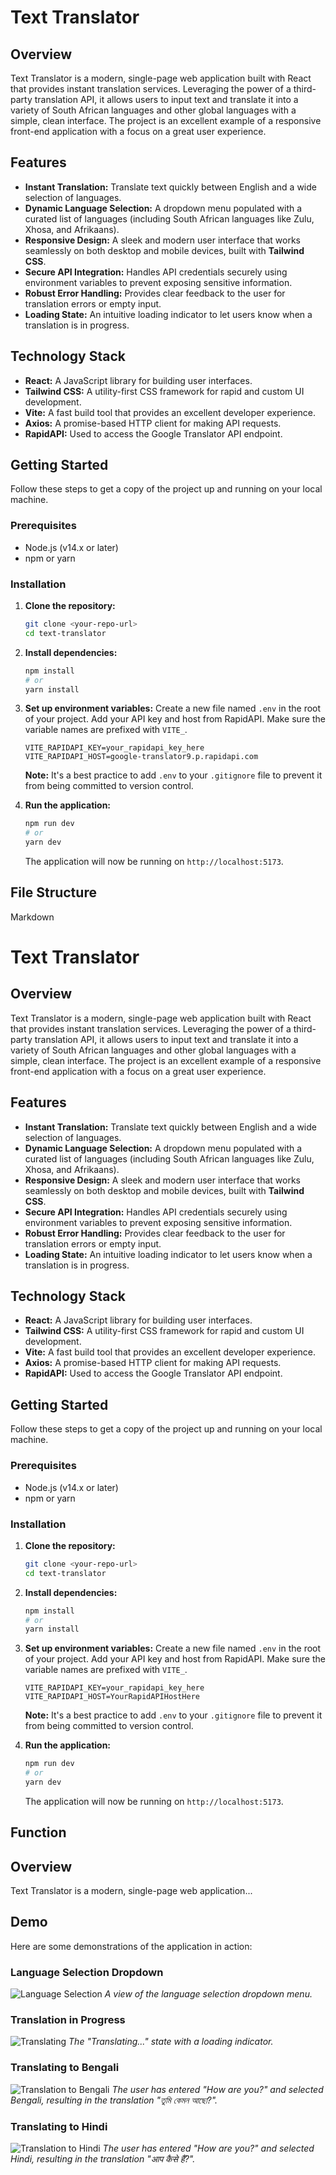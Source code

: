 # Text Translator

## Overview

Text Translator is a modern, single-page web application built with React that provides instant translation services. Leveraging the power of a third-party translation API, it allows users to input text and translate it into a variety of South African languages and other global languages with a simple, clean interface. The project is an excellent example of a responsive front-end application with a focus on a great user experience.

## Features

- **Instant Translation:** Translate text quickly between English and a wide selection of languages.
- **Dynamic Language Selection:** A dropdown menu populated with a curated list of languages (including South African languages like Zulu, Xhosa, and Afrikaans).
- **Responsive Design:** A sleek and modern user interface that works seamlessly on both desktop and mobile devices, built with **Tailwind CSS**.
- **Secure API Integration:** Handles API credentials securely using environment variables to prevent exposing sensitive information.
- **Robust Error Handling:** Provides clear feedback to the user for translation errors or empty input.
- **Loading State:** An intuitive loading indicator to let users know when a translation is in progress.

## Technology Stack

- **React:** A JavaScript library for building user interfaces.
- **Tailwind CSS:** A utility-first CSS framework for rapid and custom UI development.
- **Vite:** A fast build tool that provides an excellent developer experience.
- **Axios:** A promise-based HTTP client for making API requests.
- **RapidAPI:** Used to access the Google Translator API endpoint.

## Getting Started

Follow these steps to get a copy of the project up and running on your local machine.

### Prerequisites

- Node.js (v14.x or later)
- npm or yarn

### Installation

1.  **Clone the repository:**
    ```bash
    git clone <your-repo-url>
    cd text-translator
    ```

2.  **Install dependencies:**
    ```bash
    npm install
    # or
    yarn install
    ```

3.  **Set up environment variables:**
    Create a new file named `.env` in the root of your project.
    Add your API key and host from RapidAPI. Make sure the variable names are prefixed with `VITE_`.
    
    ```env
    VITE_RAPIDAPI_KEY=your_rapidapi_key_here
    VITE_RAPIDAPI_HOST=google-translator9.p.rapidapi.com
    ```
    
    **Note:** It's a best practice to add `.env` to your `.gitignore` file to prevent it from being committed to version control.

4.  **Run the application:**
    ```bash
    npm run dev
    # or
    yarn dev
    ```
    
    The application will now be running on `http://localhost:5173`.

## File Structure

Markdown

# Text Translator

## Overview

Text Translator is a modern, single-page web application built with React that provides instant translation services. Leveraging the power of a third-party translation API, it allows users to input text and translate it into a variety of South African languages and other global languages with a simple, clean interface. The project is an excellent example of a responsive front-end application with a focus on a great user experience.

## Features

- **Instant Translation:** Translate text quickly between English and a wide selection of languages.
- **Dynamic Language Selection:** A dropdown menu populated with a curated list of languages (including South African languages like Zulu, Xhosa, and Afrikaans).
- **Responsive Design:** A sleek and modern user interface that works seamlessly on both desktop and mobile devices, built with **Tailwind CSS**.
- **Secure API Integration:** Handles API credentials securely using environment variables to prevent exposing sensitive information.
- **Robust Error Handling:** Provides clear feedback to the user for translation errors or empty input.
- **Loading State:** An intuitive loading indicator to let users know when a translation is in progress.

## Technology Stack

- **React:** A JavaScript library for building user interfaces.
- **Tailwind CSS:** A utility-first CSS framework for rapid and custom UI development.
- **Vite:** A fast build tool that provides an excellent developer experience.
- **Axios:** A promise-based HTTP client for making API requests.
- **RapidAPI:** Used to access the Google Translator API endpoint.

## Getting Started

Follow these steps to get a copy of the project up and running on your local machine.

### Prerequisites

- Node.js (v14.x or later)
- npm or yarn

### Installation

1.  **Clone the repository:**
    ```bash
    git clone <your-repo-url>
    cd text-translator
    ```

2.  **Install dependencies:**
    ```bash
    npm install
    # or
    yarn install
    ```

3.  **Set up environment variables:**
    Create a new file named `.env` in the root of your project.
    Add your API key and host from RapidAPI. Make sure the variable names are prefixed with `VITE_`.
    
    ```env
    VITE_RAPIDAPI_KEY=your_rapidapi_key_here
    VITE_RAPIDAPI_HOST=YourRapidAPIHostHere
    ```
    
    **Note:** It's a best practice to add `.env` to your `.gitignore` file to prevent it from being committed to version control.

4.  **Run the application:**
    ```bash
    npm run dev
    # or
    yarn dev
    ```
    
    The application will now be running on `http://localhost:5173`.


## Function
## Overview

Text Translator is a modern, single-page web application...

## Demo

Here are some demonstrations of the application in action:

### Language Selection Dropdown

![Language Selection](Demo_images/Screenshot%20from%202025-08-11%2017-39-27.png)
*A view of the language selection dropdown menu.*

### Translation in Progress

![Translating](Demo_images/Screenshot%20from%202025-08-11%2017-39-42.png)
*The "Translating..." state with a loading indicator.*

### Translating to Bengali

![Translation to Bengali](Demo_images/Screenshot%20from%202025-08-11%2017-40-12.png)
*The user has entered "How are you?" and selected Bengali, resulting in the translation "তুমি কেমন আছো?".*

### Translating to Hindi

![Translation to Hindi](Demo_images/Screenshot%20from%202025-08-11%2017-39-57.png)
*The user has entered "How are you?" and selected Hindi, resulting in the translation "आप कैसे हैं?".*

